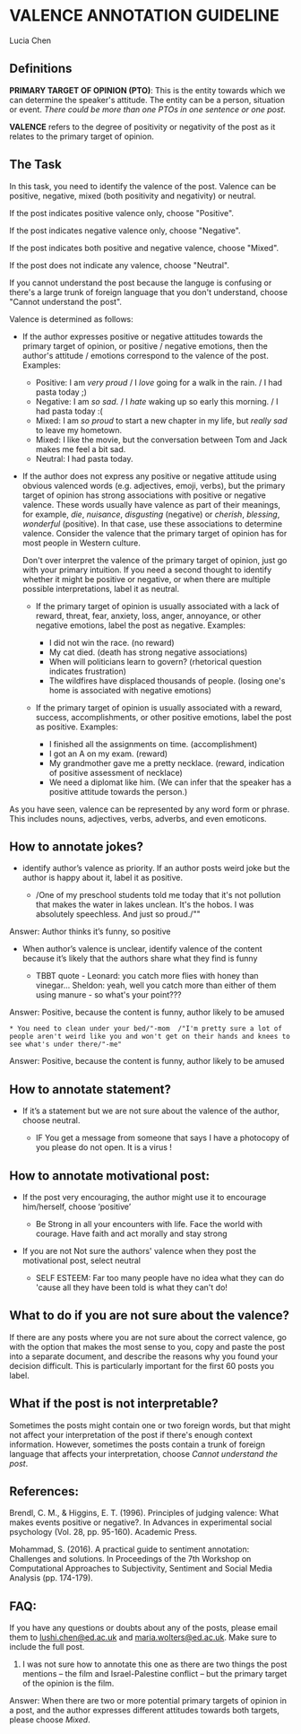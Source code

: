 # VALENCE ANNOTATION GUIDELINE


Lucia Chen

## Definitions 

**PRIMARY TARGET OF OPINION (PTO)**: This is the entity towards which we can determine the speaker's attitude. The entity can be a person, situation or event. *There could be more than one PTOs in one sentence or one post.*

**VALENCE** refers to the degree of positivity or negativity of the post as it relates to the primary target of opinion. 

## The Task  

In this task, you need to identify the valence of the post. Valence can be positive, negative, mixed (both positivity and negativity) or neutral. 

If the post indicates positive valence only, choose "Positive". 

If the post indicates negative valence only, choose "Negative".

If the post indicates both positive and negative valence, choose "Mixed".

If the post does not indicate any valence, choose "Neutral".

If you cannot understand the post because the languge is confusing or there's a large trunk of foreign language that you don't understand, choose "Cannot understand the post".


Valence is determined as follows: 

* If the author expresses positive or negative attitudes towards the primary target of opinion, or positive / negative emotions, then the author's attitude / emotions correspond to the valence of the post. Examples:

  * Positive: I am *very proud* / I *love* going for a walk in the rain. / I had pasta today ;) 
  * Negative: I am *so sad*. / I *hate* waking up so early this morning. / I had pasta today :(
  * Mixed: I am *so proud* to start a new chapter in my life, but *really sad* to leave my hometown. 
  * Mixed: I like the movie, but the conversation between Tom and Jack makes me feel a bit sad. 
  * Neutral: I had pasta today.

* If the author does not express any positive or negative attitude using obvious valenced words (e.g. adjectives, emoji, verbs), but the primary target of opinion has strong associations with positive or negative valence. These words usually have valence as part of their meanings, for example, *die*, *nuisance*, *disgusting* (negative) or *cherish*, *blessing*, *wonderful* (positive).  In that case, use these associations to determine valence. Consider the valence that the primary target of opinion has for most people in Western culture. 

  Don't over interpret the valence of the primary target of opinion, just go with your primary intuition. If you need a second thought to identify whether it might be positive or negative, or when there are multiple possible interpretations, label it as neutral.

  + If the primary target of opinion is usually associated with a lack of reward, threat, fear, anxiety, loss, anger, annoyance, or  other negative emotions, label the post as negative. Examples:

      * I did not win the race. (no reward)
      * My cat died. (death has strong negative associations)
      * When will politicians learn to govern? (rhetorical question indicates frustration) 
      * The wildfires have displaced thousands of people. (losing one's home is associated with negative emotions)

  + If the primary target of opinion is usually associated with a reward, success, accomplishments, or other positive emotions, label the post as positive. Examples: 

     * I finished all the assignments on time. (accomplishment)
     * I got an A on my exam. (reward)
     * My grandmother gave me a pretty necklace. (reward, indication of positive assessment of necklace)
     * We need a diplomat like him. (We can infer that the speaker has a positive attitude towards the person.)

As you have seen, valence can be represented by any word form or phrase. This includes nouns, adjectives, verbs, adverbs, and even emoticons. 

## How to annotate jokes?
*  identify author’s valence as priority. If an author posts weird joke but the author is happy about it, label it as positive.

    * /One of my preschool students told me today that it's not pollution that makes the water in lakes unclean. It's the hobos. I was absolutely speechless. And just so proud./""
    
Answer: Author thinks it’s funny, so positive

*  When author’s valence is unclear, identify valence of the content because it’s likely that the authors share what they find is funny

    * TBBT quote - Leonard: you catch more flies with honey than vinegar... Sheldon: yeah, well you catch more than either of them using manure - so what's your point???

Answer: Positive, because the content is funny, author likely to be amused

    * You need to clean under your bed/"-mom  /"I'm pretty sure a lot of people aren't weird like you and won't get on their hands and knees to see what's under there/"-me"

Answer: Positive, because the content is funny, author likely to be amused


## How to annotate statement?

* If it’s a statement but we are not sure about the valence of the author, choose neutral.

  * IF You get a message from someone that says I have a photocopy of you please do not open. It is a virus !


## How to annotate motivational post:
* If the post very encouraging, the author might use it to encourage him/herself, choose ‘positive’ 

    * Be Strong in all your encounters with life.  Face the world with courage.  Have faith and act morally and stay strong

* If you are not Not sure the authors' valence when they post the motivational post, select neutral

    * SELF ESTEEM: Far too many people have no idea what they can do 'cause all they have been told is what they can't do!


## What to do if you are not sure about the valence? 

If there are any posts where you are not sure about the correct valence, go with the option that makes the most sense to you, copy and paste the post into a separate document, and describe the reasons why you found your decision difficult. This is particularly important for the first 60 posts you label. 

## What if the post is not interpretable?
Sometimes the posts might contain one or two foreign words, but that might not affect your interpretation of the post if there's enough context information. However, sometimes the posts contain a trunk of foreign language that affects your interpretation, choose *Cannot understand the post*.


## References:

Brendl, C. M., & Higgins, E. T. (1996). Principles of judging valence: What makes events positive or negative?. In Advances in experimental social psychology (Vol. 28, pp. 95-160). Academic Press.

Mohammad, S. (2016). A practical guide to sentiment annotation: Challenges and solutions. In Proceedings of the 7th Workshop on Computational Approaches to Subjectivity, Sentiment and Social Media Analysis (pp. 174-179).

## FAQ: 

If you have any questions or doubts about any of the posts, please email them to lushi.chen@ed.ac.uk and maria.wolters@ed.ac.uk. Make sure to include the full post. 

1. I was not sure how to annotate this one as there are two things the post mentions – the film and Israel-Palestine conflict – but the primary target of the opinion is the film. 

Answer: When there are two or more potential primary targets of opinion in a post, and the author expresses different attitudes towards both targets, please choose *Mixed*. 


